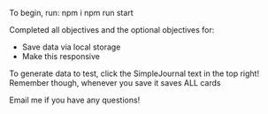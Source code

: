 To begin, run:
npm i
npm run start

Completed all objectives and the optional objectives for:
- Save data via local storage
- Make this responsive

To generate data to test, click the SimpleJournal text in the top right! Remember though, whenever you save it saves ALL cards

Email me if you have any questions! 
